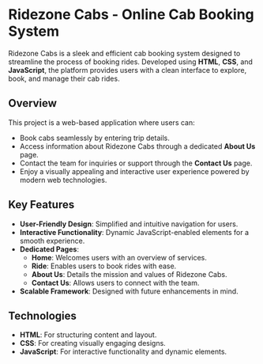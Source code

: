 # Ridezone Cabs - Online Cab Booking System  
Ridezone Cabs is a sleek and efficient cab booking system designed to streamline the process of booking rides. 
Developed using **HTML**, **CSS**, and **JavaScript**, the platform provides users with a clean interface to explore, book, and manage their cab rides.  

## Overview  
This project is a web-based application where users can:  
- Book cabs seamlessly by entering trip details.  
- Access information about Ridezone Cabs through a dedicated **About Us** page.  
- Contact the team for inquiries or support through the **Contact Us** page.  
- Enjoy a visually appealing and interactive user experience powered by modern web technologies.  

## Key Features  
- **User-Friendly Design**: Simplified and intuitive navigation for users.  
- **Interactive Functionality**: Dynamic JavaScript-enabled elements for a smooth experience.  
- **Dedicated Pages**:  
  - **Home**: Welcomes users with an overview of services.  
  - **Ride**: Enables users to book rides with ease.  
  - **About Us**: Details the mission and values of Ridezone Cabs.  
  - **Contact Us**: Allows users to connect with the team.  
- **Scalable Framework**: Designed with future enhancements in mind.  

## Technologies  
- **HTML**: For structuring content and layout.  
- **CSS**: For creating visually engaging designs.  
- **JavaScript**: For interactive functionality and dynamic elements.  
